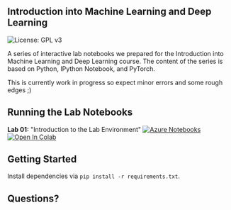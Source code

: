 ## Introduction into Machine Learning and Deep Learning

![License: GPL v3](https://img.shields.io/badge/License-GPLv3-blue.svg)

A series of interactive lab notebooks we prepared for the Introduction into Machine Learning and Deep Learning course. The content of the series is based on Python, IPython Notebook, and PyTorch.

This is currently work in progress so expect minor errors and some rough edges ;)

## Running the Lab Notebooks

**Lab 01:** "Introduction to the Lab Environment" [![Azure Notebooks](https://notebooks.azure.com/launch.png)](https://notebooks.azure.com/import/gh/GitiHubi/courseMLDL/blob/master/lab_01/mldl_lab_01.ipynb) [![Open In Colab](https://colab.research.google.com/assets/colab-badge.svg)](https://colab.research.google.com/github/GitiHubi/courseMLDL/blob/master/lab_01/mldl_lab_01.ipynb)

## Getting Started

Install dependencies via `pip install -r requirements.txt`.

## Questions?
